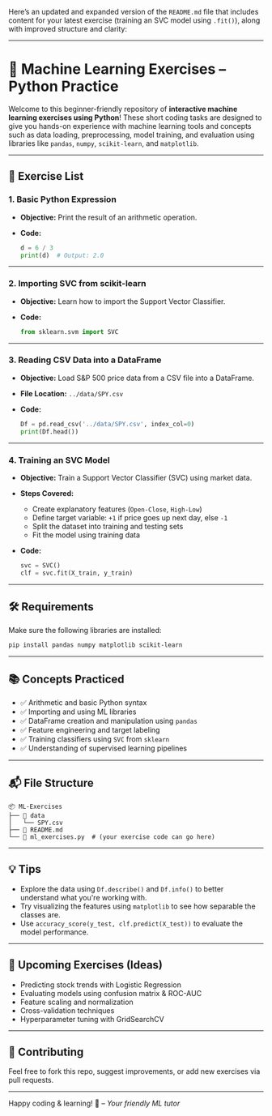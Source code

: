 Here’s an updated and expanded version of the `README.md` file that includes content for your latest exercise (training an SVC model using `.fit()`), along with improved structure and clarity:

---

# 🧠 Machine Learning Exercises – Python Practice

Welcome to this beginner-friendly repository of **interactive machine learning exercises using Python**! These short coding tasks are designed to give you hands-on experience with machine learning tools and concepts such as data loading, preprocessing, model training, and evaluation using libraries like `pandas`, `numpy`, `scikit-learn`, and `matplotlib`.

---

## 📁 Exercise List

### 1. **Basic Python Expression**

* **Objective:** Print the result of an arithmetic operation.
* **Code:**

  ```python
  d = 6 / 3
  print(d)  # Output: 2.0
  ```

---

### 2. **Importing SVC from scikit-learn**

* **Objective:** Learn how to import the Support Vector Classifier.
* **Code:**

  ```python
  from sklearn.svm import SVC
  ```

---

### 3. **Reading CSV Data into a DataFrame**

* **Objective:** Load S\&P 500 price data from a CSV file into a DataFrame.
* **File Location:** `../data/SPY.csv`
* **Code:**

  ```python
  Df = pd.read_csv('../data/SPY.csv', index_col=0)
  print(Df.head())
  ```

---

### 4. **Training an SVC Model**

* **Objective:** Train a Support Vector Classifier (SVC) using market data.
* **Steps Covered:**

  * Create explanatory features (`Open-Close`, `High-Low`)
  * Define target variable: `+1` if price goes up next day, else `-1`
  * Split the dataset into training and testing sets
  * Fit the model using training data
* **Code:**

  ```python
  svc = SVC()
  clf = svc.fit(X_train, y_train)
  ```

---

## 🛠 Requirements

Make sure the following libraries are installed:

```bash
pip install pandas numpy matplotlib scikit-learn
```

---

## 📚 Concepts Practiced

* ✅ Arithmetic and basic Python syntax
* ✅ Importing and using ML libraries
* ✅ DataFrame creation and manipulation using `pandas`
* ✅ Feature engineering and target labeling
* ✅ Training classifiers using `SVC` from `sklearn`
* ✅ Understanding of supervised learning pipelines

---

## 📬 File Structure

```
📦 ML-Exercises
├── 📁 data
│   └── SPY.csv
├── 📄 README.md
└── 📄 ml_exercises.py  # (your exercise code can go here)
```

---

## 💡 Tips

* Explore the data using `Df.describe()` and `Df.info()` to better understand what you're working with.
* Try visualizing the features using `matplotlib` to see how separable the classes are.
* Use `accuracy_score(y_test, clf.predict(X_test))` to evaluate the model performance.

---

## 🧩 Upcoming Exercises (Ideas)

* Predicting stock trends with Logistic Regression
* Evaluating models using confusion matrix & ROC-AUC
* Feature scaling and normalization
* Cross-validation techniques
* Hyperparameter tuning with GridSearchCV

---

## 🙌 Contributing

Feel free to fork this repo, suggest improvements, or add new exercises via pull requests.

---

Happy coding & learning! 🚀
*– Your friendly ML tutor*

